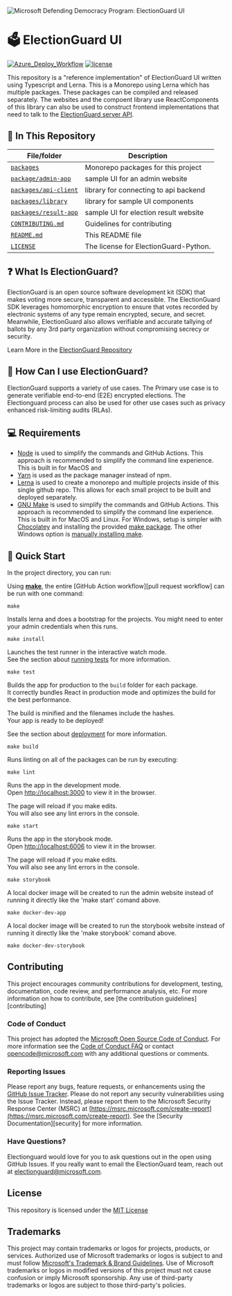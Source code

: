 ![Microsoft Defending Democracy Program: ElectionGuard UI](https://www.electionguard.vote/images/electionguard-banner.svg)

# 🗳 ElectionGuard UI

[![Azure_Deploy_Workflow](https://github.com/microsoft/electionguard-ui/actions/workflows/azure_deploy.yml/badge.svg)](https://github.com/microsoft/electionguard-ui/actions/workflows/azure_deploy.yml) [![license](https://img.shields.io/github/license/microsoft/electionguard)](https://github.com/microsoft/electionguard-ui/blob/main/LICENSE)

This repository is a "reference implementation" of ElectionGuard UI written using Typescript and Lerna. This is a Monorepo using Lerna which has multiple packages. These packages can be compiled and released separately. The websites and the compoent library use ReactComponents of this library can also be used to construct frontend implementations that need to talk to the [ElectionGuard server API](https://github.com/microsoft/electionguard-api-python).

## 📁 In This Repository

| File/folder                                  | Description                           |
| -------------------------------------------- | ------------------------------------- |
| [`packages`](packages)                       | Monorepo packages for this project    |
| [`package/admin-app`](/packages/admin-app)   | sample UI for an admin website        |
| [`packages/api-client`](packages/api-client) | library for connecting to api backend |
| [`packages/library`](packages/library)       | library for sample UI components      |
| [`packages/result-app`](packages/result-app) | sample UI for election result website |
| [`CONTRIBUTING.md`](CONTRIBUTING.md)         | Guidelines for contributing           |
| [`README.md`](README.md)                     | This README file                      |
| [`LICENSE`](LICENSE)                         | The license for ElectionGuard-Python. |

## ❓ What Is ElectionGuard?

ElectionGuard is an open source software development kit (SDK) that makes voting more secure, transparent and accessible. The ElectionGuard SDK leverages homomorphic encryption to ensure that votes recorded by electronic systems of any type remain encrypted, secure, and secret. Meanwhile, ElectionGuard also allows verifiable and accurate tallying of ballots by any 3rd party organization without compromising secrecy or security.

Learn More in the [ElectionGuard Repository](https://github.com/microsoft/electionguard)

## 🦸 How Can I use ElectionGuard?

ElectionGuard supports a variety of use cases. The Primary use case is to generate verifiable end-to-end (E2E) encrypted elections. The Electionguard process can also be used for other use cases such as privacy enhanced risk-limiting audits (RLAs).

## 💻 Requirements

-   [Node](https://www.nodejs.org) is used to simplify the commands and GitHub Actions. This approach is recommended to simplify the command line experience. This is built in for MacOS and
-   [Yarn](https://www.yarnpkg.com) is used as the package manager instead of npm.
-   [Lerna](https://lerna.js.org) is used to create a monorepo and multiple projects inside of this single github repo. This allows for each small project to be built and deployed separately.
-   [GNU Make](https://www.gnu.org/software/make/manual/make.html) is used to simplify the commands and GitHub Actions. This approach is recommended to simplify the command line experience. This is built in for MacOS and Linux. For Windows, setup is simpler with [Chocolatey](https://chocolatey.org/install) and installing the provided [make package](https://chocolatey.org/packages/make). The other Windows option is [manually installing make](http://gnuwin32.sourceforge.net/packages/make.htm).

## 🚀 Quick Start

In the project directory, you can run:

Using [**make**](https://www.gnu.org/software/make/manual/make.html), the entire [GitHub Action workflow][pull request workflow] can be run with one command:

```
make
```

Installs lerna and does a bootstrap for the projects.
You might need to enter your admin credentials when this runs.

```
make install
```

Launches the test runner in the interactive watch mode.\
See the section about [running tests](https://facebook.github.io/create-react-app/docs/running-tests) for more information.

```
make test
```

Builds the app for production to the `build` folder for each package.\
It correctly bundles React in production mode and optimizes the build for the best performance.

The build is minified and the filenames include the hashes.\
Your app is ready to be deployed!

See the section about [deployment](https://facebook.github.io/create-react-app/docs/deployment) for more information.

```
make build
```

Runs linting on all of the packages can be run by executing:

```
make lint
```

Runs the app in the development mode.\
Open [http://localhost:3000](http://localhost:3000) to view it in the browser.

The page will reload if you make edits.\
You will also see any lint errors in the console.

```
make start
```

Runs the app in the storybook mode.\
Open [http://localhost:6006](http://localhost:6006) to view it in the browser.

The page will reload if you make edits.\
You will also see any lint errors in the console.

```
make storybook
```

A local docker image will be created to run the admin website instead of running it directly like the 'make start' comand above.

```
make docker-dev-app
```

A local docker image will be created to run the storybook website instead of running it directly like the 'make storybook' comand above.

```
make docker-dev-storybook
```

## Contributing

This project encourages community contributions for development, testing, documentation, code review, and performance analysis, etc. For more information on how to contribute, see [the contribution guidelines][contributing]

### Code of Conduct

This project has adopted the [Microsoft Open Source Code of Conduct](https://opensource.microsoft.com/codeofconduct/). For more information see the [Code of Conduct FAQ](https://opensource.microsoft.com/codeofconduct/faq/) or contact [opencode@microsoft.com](mailto:opencode@microsoft.com) with any additional questions or comments.

### Reporting Issues

Please report any bugs, feature requests, or enhancements using the [GitHub Issue Tracker](https://github.com/microsoft/electionguard-ui/issues). Please do not report any security vulnerabilities using the Issue Tracker. Instead, please report them to the Microsoft Security Response Center (MSRC) at [https://msrc.microsoft.com/create-report](https://msrc.microsoft.com/create-report). See the [Security Documentation][security] for more information.

### Have Questions?

Electionguard would love for you to ask questions out in the open using GitHub Issues. If you really want to email the ElectionGuard team, reach out at electionguard@microsoft.com.

## License

This repository is licensed under the [MIT License](https://github.com/microsoft/electionguard-ui/blob/main/LICENSE)

## Trademarks

This project may contain trademarks or logos for projects, products, or services. Authorized use of Microsoft
trademarks or logos is subject to and must follow
[Microsoft's Trademark & Brand Guidelines](https://www.microsoft.com/en-us/legal/intellectualproperty/trademarks/usage/general).
Use of Microsoft trademarks or logos in modified versions of this project must not cause confusion or imply Microsoft sponsorship.
Any use of third-party trademarks or logos are subject to those third-party's policies.
